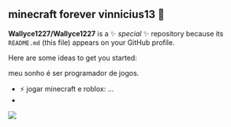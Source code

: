 ## minecraft forever vinnicius13 👋

**Wallyce1227/Wallyce1227** is a ✨ _special_ ✨ repository because its `README.md` (this file) appears on your GitHub profile.

Here are some ideas to get you started:

meu sonho é ser programador de jogos.
- ⚡ jogar minecraft e roblox: ...
- 
![](https://media1.tenor.com/m/wer_TRGa6kQAAAAC/gifts-spongebob.gif)
